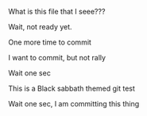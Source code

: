What is this file that I seee???

Wait, not ready yet.

One more time to commit

I want to commit, but not rally

Wait one sec

This is a Black sabbath themed git test

Wait one sec, I am committing this thing

